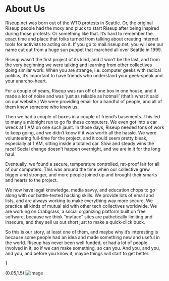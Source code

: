 About Us
========

Riseup.net was born out of the WTO protests in Seattle. Or, the original
Riseup people had the moxy and pluck to start Riseup after being
inspired during those protests. Or something like that. It’s hard to
remember the exact time and place that folks turned from talking about
creating internet tools for activists to acting on it. If you go to
mail.riseup.net, you will see our name cut out from a huge sun puppet
that marched all over Seattle in 1999.

Riseup wasn’t the first project of its kind, and it won’t be the last,
and from the very beginning we were talking and learning from other
collectives doing similar work. When you are strange, i.e. computer
geeks with radical politics, it’s important to have friends who
understand your geek-speak and your anarcho-heart.

For a couple of years, Riseup was run off of one box in one house, and
it made a lot of noise and was ‘just as reliable as hotmail’ (that’s
what it said on our website.) We were providing email for a handful of
people, and all of them knew someone who knew us.

Then we had a couple of boxes in a couple of friend’s basements. This
led to many a midnight run to go fix these computers. We even got into a
car wreck at 1 AM on one such jaunt. In those days, Riseup needed tons
of work to keep going, and we didn’t know if it was worth all the
hassle. We were volunteering full-time for the project, and it could
seem pretty bleak, especially at 1 AM, sitting inside a totaled car.
Slow and steady wins the race! Social change doesn’t happen overnight,
and we are in it for the long haul.

Eventually, we found a secure, temperature controlled, rat-proof lair
for all of our computers. This was around the time when our collective
grew bigger and stronger, and more people joined up and brought their
smarts and hearts to the project.

We now have legal knowledge, media savvy, and education chops to go
along with our battle-tested hacking skills. We provide lots of email
and lists, and are always working to make everything way more secure. We
practice all kinds of mutual aid with other tech collectives worldwide.
We are working on Crabgrass, a social organizing platform built on free
software, because we think “myface” sites are pathetically limiting and
insecure, and they sell us out short just to make a quick-click buck.

So this is our story, at least one of them, and maybe why it’s
interesting is because some people had an idea and made something new
and useful in the world. Riseup has never been well funded, or had a lot
of people involved in it, so if we can make something, so can you. And
you, and you, and you, and before you know it, maybe things will start
to get better.

1

(0.05,1.5) ![image](circle-logo)

